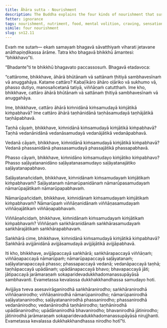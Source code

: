 ```yaml
---
title: Āhāra sutta - Nourishment
description: The Buddha explains the four kinds of nourishment that sustain beings that are existing and support those seeking birth, and how they arise from craving.
fetter: ignorance
tags: nourishment, nutriment, food, mental volition, craving, sensation, feeling, contact, six sense bases, name and form, consciousness, intentional constructs, ignorance, suffering, dependent origination, dependent co-arising, sn, sn12-21, sn12
simile: four nourishment
slug: sn12.11
---
```


Evaṁ me sutaṁ— ekaṁ samayaṁ bhagavā sāvatthiyaṁ viharati jetavane anāthapiṇḍikassa ārāme. Tatra kho bhagavā bhikkhū āmantesi: “bhikkhavo”ti.

“Bhadante”ti te bhikkhū bhagavato paccassosuṁ. Bhagavā etadavoca:

“cattārome, bhikkhave, āhārā bhūtānaṁ vā sattānaṁ ṭhitiyā sambhavesīnaṁ vā anuggahāya. Katame cattāro? Kabaḷīkāro āhāro oḷāriko vā sukhumo vā, phasso dutiyo, manosañcetanā tatiyā, viññāṇaṁ catutthaṁ. Ime kho, bhikkhave, cattāro āhārā bhūtānaṁ vā sattānaṁ ṭhitiyā sambhavesīnaṁ vā anuggahāya.

Ime, bhikkhave, cattāro āhārā kiṁnidānā kiṁsamudayā kiṁjātikā kiṁpabhavā? Ime cattāro āhārā taṇhānidānā taṇhāsamudayā taṇhājātikā taṇhāpabhavā.

Taṇhā cāyaṁ, bhikkhave, kiṁnidānā kiṁsamudayā kiṁjātikā kiṁpabhavā? Taṇhā vedanānidānā vedanāsamudayā vedanājātikā vedanāpabhavā.

Vedanā cāyaṁ, bhikkhave, kiṁnidānā kiṁsamudayā kiṁjātikā kiṁpabhavā? Vedanā phassanidānā phassasamudayā phassajātikā phassapabhavā.

Phasso cāyaṁ, bhikkhave, kiṁnidāno kiṁsamudayo kiṁjātiko kiṁpabhavo? Phasso saḷāyatananidāno saḷāyatanasamudayo saḷāyatanajātiko saḷāyatanapabhavo.

Saḷāyatanañcidaṁ, bhikkhave, kiṁnidānaṁ kiṁsamudayaṁ kiṁjātikaṁ kiṁpabhavaṁ? Saḷāyatanaṁ nāmarūpanidānaṁ nāmarūpasamudayaṁ nāmarūpajātikaṁ nāmarūpapabhavaṁ.

Nāmarūpañcidaṁ, bhikkhave, kiṁnidānaṁ kiṁsamudayaṁ kiṁjātikaṁ kiṁpabhavaṁ? Nāmarūpaṁ viññāṇanidānaṁ viññāṇasamudayaṁ viññāṇajātikaṁ viññāṇapabhavaṁ.

Viññāṇañcidaṁ, bhikkhave, kiṁnidānaṁ kiṁsamudayaṁ kiṁjātikaṁ kiṁpabhavaṁ? Viññāṇaṁ saṅkhāranidānaṁ saṅkhārasamudayaṁ saṅkhārajātikaṁ saṅkhārapabhavaṁ.

Saṅkhārā cime, bhikkhave, kiṁnidānā kiṁsamudayā kiṁjātikā kiṁpabhavā? Saṅkhārā avijjānidānā avijjāsamudayā avijjājātikā avijjāpabhavā.

Iti kho, bhikkhave, avijjāpaccayā saṅkhārā; saṅkhārapaccayā viññāṇaṁ; viññāṇapaccayā nāmarūpaṁ; nāmarūpapaccayā saḷāyatanaṁ; saḷāyatanapaccayā phasso; phassapaccayā vedanā; vedanāpaccayā taṇhā; taṇhāpaccayā upādānaṁ; upādānapaccayā bhavo; bhavapaccayā jāti; jātipaccayā jarāmaraṇaṁ sokaparidevadukkhadomanassupāyāsā sambhavanti. Evametassa kevalassa dukkhakkhandhassa samudayo hoti.

Avijjāya tveva asesavirāganirodhā saṅkhāranirodho; saṅkhāranirodhā viññāṇanirodho; viññāṇanirodhā nāmarūpanirodho; nāmarūpanirodhā saḷāyatananirodho; saḷāyatananirodhā phassanirodho; phassanirodhā vedanānirodho; vedanānirodhā taṇhānirodho; taṇhānirodhā upādānanirodho; upādānanirodhā bhavanirodho; bhavanirodhā jātinirodho; jātinirodhā jarāmaraṇaṁ sokaparidevadukkhadomanassupāyāsā nirujjhanti. Evametassa kevalassa dukkhakkhandhassa nirodho hotī”ti.
